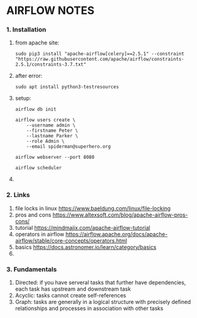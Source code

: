 # AIRFLOW NOTES


### 1. Installation

1. from apache site:
			
	```sudo pip3 install "apache-airflow[celery]==2.5.1" --constraint "https://raw.githubusercontent.com/apache/airflow/constraints-2.5.1/constraints-3.7.txt"```
			
2. after error:
			
	```sudo apt install python3-testresources```


3. setup:
	```
	airflow db init

	airflow users create \
	    --username admin \
	    --firstname Peter \
	    --lastname Parker \
	    --role Admin \
	    --email spiderman@superhero.org

	airflow webserver --port 8080

	airflow scheduler

	```
4. 
	
### 2. Links
1. file locks in linux https://www.baeldung.com/linux/file-locking
2. pros and cons https://www.altexsoft.com/blog/apache-airflow-pros-cons/
3. tutorial https://mindmajix.com/apache-airflow-tutorial
4. operators in airflow https://airflow.apache.org/docs/apache-airflow/stable/core-concepts/operators.html
5. basics https://docs.astronomer.io/learn/category/basics
6. 


### 3. Fundamentals
1. Directed: if you have serveral tasks that further have dependencies, each task has upstream and downstream task
2. Acyclic: tasks cannot create self-references
3. Graph: tasks are generally in a logical structure with precisely defined relationships and processes in association with other tasks